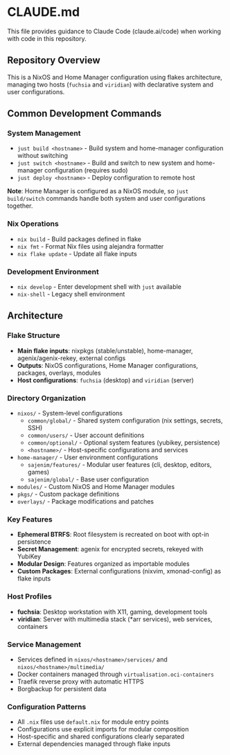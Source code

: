 # CLAUDE.md

This file provides guidance to Claude Code (claude.ai/code) when working with code in this repository.

## Repository Overview

This is a NixOS and Home Manager configuration using flakes architecture, managing two hosts (`fuchsia` and `viridian`) with declarative system and user configurations.

## Common Development Commands

### System Management
- `just build <hostname>` - Build system and home-manager configuration without switching
- `just switch <hostname>` - Build and switch to new system and home-manager configuration (requires sudo)
- `just deploy <hostname>` - Deploy configuration to remote host

**Note**: Home Manager is configured as a NixOS module, so `just build/switch` commands handle both system and user configurations together.

### Nix Operations
- `nix build` - Build packages defined in flake
- `nix fmt` - Format Nix files using alejandra formatter
- `nix flake update` - Update all flake inputs

### Development Environment
- `nix develop` - Enter development shell with `just` available
- `nix-shell` - Legacy shell environment

## Architecture

### Flake Structure
- **Main flake inputs**: nixpkgs (stable/unstable), home-manager, agenix/agenix-rekey, external configs
- **Outputs**: NixOS configurations, Home Manager configurations, packages, overlays, modules
- **Host configurations**: `fuchsia` (desktop) and `viridian` (server)

### Directory Organization
- `nixos/` - System-level configurations
  - `common/global/` - Shared system configuration (nix settings, secrets, SSH)
  - `common/users/` - User account definitions
  - `common/optional/` - Optional system features (yubikey, persistence)
  - `<hostname>/` - Host-specific configurations and services
- `home-manager/` - User environment configurations
  - `sajenim/features/` - Modular user features (cli, desktop, editors, games)
  - `sajenim/global/` - Base user configuration
- `modules/` - Custom NixOS and Home Manager modules
- `pkgs/` - Custom package definitions
- `overlays/` - Package modifications and patches

### Key Features
- **Ephemeral BTRFS**: Root filesystem is recreated on boot with opt-in persistence
- **Secret Management**: agenix for encrypted secrets, rekeyed with YubiKey
- **Modular Design**: Features organized as importable modules
- **Custom Packages**: External configurations (nixvim, xmonad-config) as flake inputs

### Host Profiles
- **fuchsia**: Desktop workstation with X11, gaming, development tools
- **viridian**: Server with multimedia stack (*arr services), web services, containers

### Service Management
- Services defined in `nixos/<hostname>/services/` and `nixos/<hostname>/multimedia/`
- Docker containers managed through `virtualisation.oci-containers`
- Traefik reverse proxy with automatic HTTPS
- Borgbackup for persistent data

### Configuration Patterns
- All `.nix` files use `default.nix` for module entry points
- Configurations use explicit imports for modular composition
- Host-specific and shared configurations clearly separated
- External dependencies managed through flake inputs